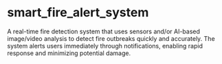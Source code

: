 # smart_fire_alert_system
A real-time fire detection system that uses sensors and/or AI-based image/video analysis to detect fire outbreaks quickly and accurately. The system alerts users immediately through notifications, enabling rapid response and minimizing potential damage.
